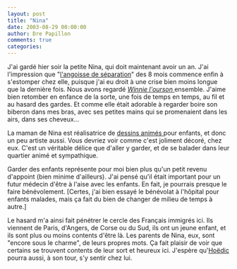 ```yaml
---
layout: post
title: "Nina"
date: 2003-08-29 00:00:00
author: Dre Papillon
comments: true
categories: 
---
```



J'ai gardé hier soir la petite Nina, qui doit maintenant avoir un an.  J'ai l'impression que "[l'angoisse de séparation](http://www.sospsy.com/Bibliopsy/Biblio9/biblio049.htm)" des 8 mois commence enfin à s'estomper chez elle, puisque j'ai eu droit à une crise bien moins longue que la dernière fois.  Nous avons regardé [*Winnie l'ourson* ](http://winnie.lourson.free.fr/)ensemble.  J'aime bien retomber en enfance de la sorte, une fois de temps en temps, au fil et au hasard des gardes.  Et comme elle était adorable à regarder boire son biberon dans mes bras, avec ses petites mains qui se promenaient dans les airs, dans ses cheveux...

La maman de Nina est réalisatrice de [dessins animés ](http://www.dessins-animes.com/)pour enfants, et donc un peu artiste aussi.  Vous devriez voir comme c'est joliment décoré, chez eux.  C'est un véritable délice que d'aller y garder, et de se balader dans leur quartier animé et sympathique.

Garder des enfants représente pour moi bien plus qu'un petit revenu d'appoint (bien minime d'ailleurs).  J'ai pensé qu'il était important pour un futur médecin d'être à l'aise avec les enfants.  En fait, je pourrais presque le faire bénévolement.  [Certes, j'ai bien essayé le bénévolat à l'hôpital pour enfants malades, mais ça fait du bien de changer de milieu de temps à autre.]

Le hasard m'a ainsi fait pénétrer le cercle des Français immigrés ici.  Ils viennent de Paris, d'Angers, de Corse ou du Sud, ils ont un jeune enfant, et ils sont plus ou moins contents d'être là.  Les parents de Nina, eux, sont "encore sous le charme", de leurs propres mots.  Ça fait plaisir de voir que certains se trouvent contents de leur sort et heureux ici.  J'espère qu'[Hoëdic](http://hoedic.ouvaton.org/) pourra aussi, à son tour, s'y sentir chez lui.
